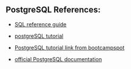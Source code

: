 ## PostgreSQL References:
 
* [SQL reference guide](./Supplemental/SQL_reference_guide.pdf)

* [postgreSQL tutorial](https://www.postgresqltutorial.com/)

* [PostgreSQL tutorial link from bootcampspot](https://www.tutorialspoint.com/postgresql/)
  
* [official PostgreSQL documentation](https://www.postgresql.org/docs/manuals/)
